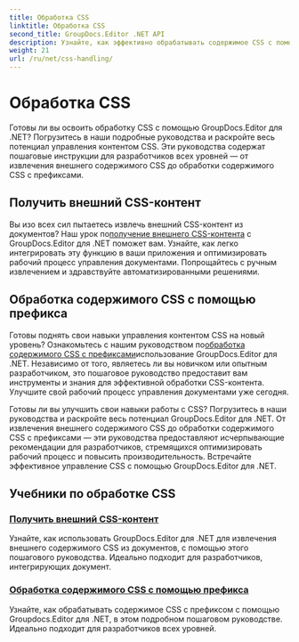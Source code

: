 ```yaml
---
title: Обработка CSS
linktitle: Обработка CSS
second_title: GroupDocs.Editor .NET API
description: Узнайте, как эффективно обрабатывать содержимое CSS с помощью GroupDocs.Editor для .NET. Извлекайте внешний контент CSS и легко обрабатывайте контент CSS с помощью префиксов.
weight: 21
url: /ru/net/css-handling/
---
```


# Обработка CSS


Готовы ли вы освоить обработку CSS с помощью GroupDocs.Editor для .NET? Погрузитесь в наши подробные руководства и раскройте весь потенциал управления контентом CSS. Эти руководства содержат пошаговые инструкции для разработчиков всех уровней — от извлечения внешнего содержимого CSS до обработки содержимого CSS с префиксами.

## Получить внешний CSS-контент

 Вы изо всех сил пытаетесь извлечь внешний CSS-контент из документов? Наш урок по[получение внешнего CSS-контента](./get-external-css-content/) с GroupDocs.Editor для .NET поможет вам. Узнайте, как легко интегрировать эту функцию в ваши приложения и оптимизировать рабочий процесс управления документами. Попрощайтесь с ручным извлечением и здравствуйте автоматизированными решениями.

## Обработка содержимого CSS с помощью префикса

 Готовы поднять свои навыки управления контентом CSS на новый уровень? Ознакомьтесь с нашим руководством по[обработка содержимого CSS с префиксами](./handle-css-content-with-prefix/)использование GroupDocs.Editor для .NET. Независимо от того, являетесь ли вы новичком или опытным разработчиком, это пошаговое руководство предоставит вам инструменты и знания для эффективной обработки CSS-контента. Улучшите свой рабочий процесс управления документами уже сегодня.

Готовы ли вы улучшить свои навыки работы с CSS? Погрузитесь в наши руководства и раскройте весь потенциал GroupDocs.Editor для .NET. От извлечения внешнего содержимого CSS до обработки содержимого CSS с префиксами — эти руководства предоставляют исчерпывающие рекомендации для разработчиков, стремящихся оптимизировать рабочий процесс и повысить производительность. Встречайте эффективное управление CSS с помощью GroupDocs.Editor для .NET. 
## Учебники по обработке CSS
### [Получить внешний CSS-контент](./get-external-css-content/)
Узнайте, как использовать GroupDocs.Editor для .NET для извлечения внешнего содержимого CSS из документов, с помощью этого пошагового руководства. Идеально подходит для разработчиков, интегрирующих документ.
### [Обработка содержимого CSS с помощью префикса](./handle-css-content-with-prefix/)
Узнайте, как обрабатывать содержимое CSS с префиксом с помощью Groupdocs.Editor для .NET, в этом подробном пошаговом руководстве. Идеально подходит для разработчиков всех уровней.